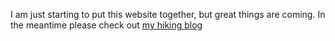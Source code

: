 I am just starting to put this website together, but great things are coming.
In the meantime please check out [my hiking blog](https://athousandhilltops.com/)
